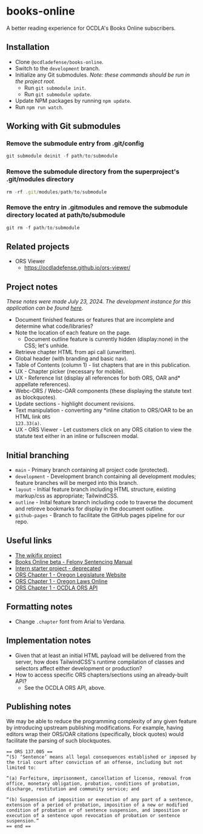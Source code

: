 # books-online
A better reading experience for OCDLA's Books Online subscribers.


## Installation
* Clone <code>@ocdladefense/books-online</code>.
* Switch to the <code>development</code> branch.
* Initialize any Git submodules.  _Note: these commands should be run in the project root._
  * Run <code>git submodule init</code>.
  * Run <code>git submodule update</code>.
* Update NPM packages by running <code>npm update</code>.
* Run <code>npm run watch</code>.



## Working with Git submodules
### Remove the submodule entry from .git/config
```javascript
git submodule deinit -f path/to/submodule
```

### Remove the submodule directory from the superproject's .git/modules directory
```javascript
rm -rf .git/modules/path/to/submodule
```


### Remove the entry in .gitmodules and remove the submodule directory located at path/to/submodule
```javascript
git rm -f path/to/submodule
```



## Related projects
* ORS Viewer
  * https://ocdladefense.github.io/ors-viewer/


## Project notes
_These notes were made July 23, 2024.  The development instance for this application can be found [here](https://pubs.ocdla.org/fsm/1)._
* Document finished features or features that are incomplete and determine what code/libraries?
* Note the location of each feature on the page.
  * Document outline feature is currently hidden (display:none) in the CSS; let's unhide.
* Retrieve chapter HTML from api call (unwritten).
* Global header (with branding and basic nav).
* Table of Contents (column 1) - list chapters that are in this publication.
* UX - Chapter picker (necessary for mobile).
* UX - Reference list (display all references for both ORS, OAR and* appellate references).
* Webc-ORS / Webc-OAR components (these displaying the statute text as blockquotes).
* Update sections - highlight document revisions.
* Text manipulation - converting any *inline citation to ORS/OAR to be an HTML link <code><a chapter="12" section="23" subsection="b">ORS 123.33(a)</a></code>.
* UX - ORS Viewer - Let customers click on any ORS citation to view the statute text either in an inline or fullscreen modal.


## Initial branching
* <code>main</code> - Primary branch containing all project code (protected).
* <code>development</code> - Development branch containing all development modules; feature branches will be merged into this branch.
* <code>layout</code> - Initial feature branch including HTML structure, existing markup/css as appropriate; TailwindCSS.
* <code>outline</code> - Inital feature branch including code to traverse the document and retireve bookmarks for display in the document outline.
* <code>github-pages</code> - Branch to facilitate the GitHub pages pipeline for our repo.

## Useful links
* [The wikifix project](https://github.com/ocdladefense/wikifix)
* [Books Online beta - Felony Sentencing Manual](https://pubs.ocdla.org/fsm/1)
* [Intern starter project - deprecated](https://github.com/ocdladefense/intern-starter)
* [ORS Chapter 1 - Oregon Legislature Website](https://www.oregonlegislature.gov/bills_laws/ors/ors001.html)
* [ORS Chapter 1 - Oregon Laws Online](https://oregon.public.law/statutes/ors_1.001)
* [ORS Chapter 1 - OCDLA ORS API](https://appdev.ocdla.org/books-online/index.php?chapter=1)

## Formatting notes
* Change <code>.chapter</code> font from Arial to Verdana.

## Implementation notes
* Given that at least an initial HTML payload will be delivered from the server, how does TailwindCSS's runtime compilation of classes and selectors affect either development or production?
* How to access specific ORS chapters/sections using an already-built API?
  * See the OCDLA ORS API, above.

## Publishing notes
We may be able to reduce the programming complexity of any given feature by introducing upstream publishing modifications.  For example, having editors wrap their ORS/OAR citations (specifically, block quotes) would facilitate the parsing of such blockquotes.

```
== ORS 137.005 ==
“(5) ‘Sentence’ means all legal consequences established or imposed by the trial court after conviction of an offense, including but not limited to:

“(a) Forfeiture, imprisonment, cancellation of license, removal from office, monetary obligation, probation, conditions of probation, discharge, restitution and community service; and

“(b) Suspension of imposition or execution of any part of a sentence, extension of a period of probation, imposition of a new or modified condition of probation or of sentence suspension, and imposition or execution of a sentence upon revocation of probation or sentence suspension.”
== end ==
```

